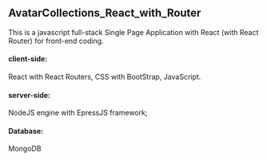 ## AvatarCollections_React_with_Router

This is a javascript full-stack Single Page Application with React (with React Router) for front-end coding.

#### client-side: 
React with React Routers, CSS with BootStrap, JavaScript.

#### server-side: 
NodeJS engine with EpressJS framework; 
#### Database: 
MongoDB
